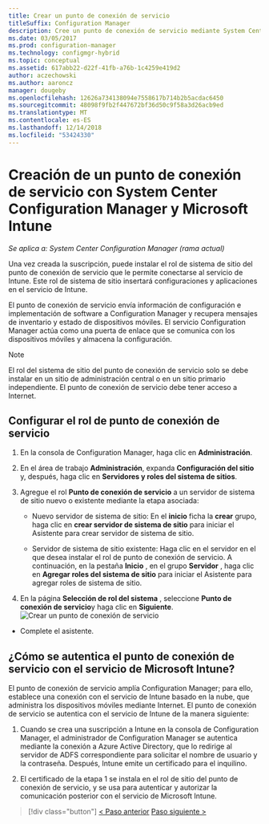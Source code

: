 ```yaml
---
title: Crear un punto de conexión de servicio
titleSuffix: Configuration Manager
description: Cree un punto de conexión de servicio mediante System Center Configuration Manager.
ms.date: 03/05/2017
ms.prod: configuration-manager
ms.technology: configmgr-hybrid
ms.topic: conceptual
ms.assetid: 617abb22-d22f-41fb-a76b-1c4259e419d2
author: aczechowski
ms.author: aaroncz
manager: dougeby
ms.openlocfilehash: 12626a734138094e7558617b714b2b5acdac6450
ms.sourcegitcommit: 48098f9fb2f447672bf36d50c9f58a3d26acb9ed
ms.translationtype: MT
ms.contentlocale: es-ES
ms.lasthandoff: 12/14/2018
ms.locfileid: "53424330"
---
```

# <a name="create-a-service-connection-point-with-system-center-configuration-manager-and-microsoft-intune"></a>Creación de un punto de conexión de servicio con System Center Configuration Manager y Microsoft Intune

*Se aplica a: System Center Configuration Manager (rama actual)*

Una vez creada la suscripción, puede instalar el rol de sistema de sitio del punto de conexión de servicio que le permite conectarse al servicio de Intune. Este rol de sistema de sitio insertará configuraciones y aplicaciones en el servicio de Intune.

 El punto de conexión de servicio envía información de configuración e implementación de software a Configuration Manager y recupera mensajes de inventario y estado de dispositivos móviles. El servicio Configuration Manager actúa como una puerta de enlace que se comunica con los dispositivos móviles y almacena la configuración.

> [!NOTE]
>  El rol del sistema de sitio del punto de conexión de servicio solo se debe instalar en un sitio de administración central o en un sitio primario independiente. El punto de conexión de servicio debe tener acceso a Internet.


## <a name="configure-the-service-connection-point-role"></a>Configurar el rol de punto de conexión de servicio

1.  En la consola de Configuration Manager, haga clic en **Administración**.

2.  En el área de trabajo **Administración**, expanda **Configuración del sitio** y, después, haga clic en **Servidores y roles del sistema de sitios**.

3.  Agregue el rol **Punto de conexión de servicio** a un servidor de sistema de sitio nuevo o existente mediante la etapa asociada:

    -   Nuevo servidor de sistema de sitio: En el **inicio** ficha la **crear** grupo, haga clic en **crear servidor de sistema de sitio** para iniciar el Asistente para crear servidor de sistema de sitio.

    -   Servidor de sistema de sitio existente: Haga clic en el servidor en el que desea instalar el rol de punto de conexión de servicio. A continuación, en la pestaña **Inicio** , en el grupo **Servidor** , haga clic en **Agregar roles del sistema de sitio** para iniciar el Asistente para agregar roles de sistema de sitio.

4.  En la página **Selección de rol del sistema** , seleccione **Punto de conexión de servicio**y haga clic en **Siguiente**.
![Crear un punto de conexión de servicio](../media/mdm-service-connection-point.png)

* Complete el asistente.

## <a name="how-does-the-service-connection-point-authenticate-with-the-microsoft-intune-service"></a>¿Cómo se autentica el punto de conexión de servicio con el servicio de Microsoft Intune?
 El punto de conexión de servicio amplía Configuration Manager; para ello, establece una conexión con el servicio de Intune basado en la nube, que administra los dispositivos móviles mediante Internet. El punto de conexión de servicio se autentica con el servicio de Intune de la manera siguiente:

1.  Cuando se crea una suscripción a Intune en la consola de Configuration Manager, el administrador de Configuration Manager se autentica mediante la conexión a Azure Active Directory, que lo redirige al servidor de ADFS correspondiente para solicitar el nombre de usuario y la contraseña. Después, Intune emite un certificado para el inquilino.

2.  El certificado de la etapa 1 se instala en el rol de sitio del punto de conexión de servicio, y se usa para autenticar y autorizar la comunicación posterior con el servicio de Microsoft Intune.

> [!div class="button"]
> [< Paso anterior](terms-and-conditions.md)  [Paso siguiente >](enable-platform-enrollment.md)
